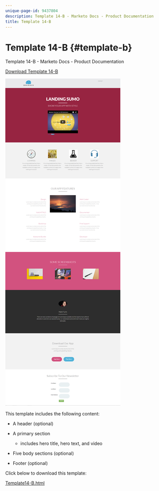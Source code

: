 ```yaml
---
unique-page-id: 9437804
description: Template 14-B - Marketo Docs - Product Documentation
title: Template 14-B
---
```


# Template 14-B {#template-b}

Template 14-B - Marketo Docs - Product Documentation

[Download Template 14-B](http://docs.marketo.com/download/attachments/9437804/template-14b.html?version=1&modificationdate=1438980216000&api=v2)

![](assets/image2015-8-11-15-3a42-3a35.png)

This template includes the following content:

* A header (optional)
* A primary section

    * includes hero title, hero text, and video

* Five body sections (optional)
* Footer (optional)

Click below to download this template:

[Template14-B.html](http://docs.marketo.com/download/attachments/9437804/template-14b.html?version=1&modificationdate=1438980216000&api=v2)
